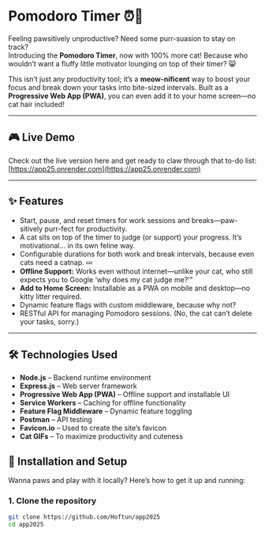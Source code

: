 # Pomodoro Timer ⏰🐾 

Feeling pawsitively unproductive? Need some purr-suasion to stay on track?  
Introducing the **Pomodoro Timer**, now with 100% more cat! Because who wouldn’t want a fluffy little motivator lounging on top of their timer? 😸

This isn’t just any productivity tool; it’s a **meow-nificent** way to boost your focus and break down your tasks into bite-sized intervals. Built as a **Progressive Web App (PWA)**, you can even add it to your home screen—no cat hair included!

---

## 🎮 Live Demo
Check out the live version here and get ready to claw through that to-do list:  
[https://app25.onrender.com](https://app25.onrender.com)

---

## ✨ Features
- Start, pause, and reset timers for work sessions and breaks—paw-sitively purr-fect for productivity.
- A cat sits on top of the timer to judge (or support) your progress. It’s motivational... in its own feline way.
- Configurable durations for both work and break intervals, because even cats need a catnap. 💤
- **Offline Support:** Works even without internet—unlike your cat, who still expects you to Google ‘why does my cat judge me?’"
- **Add to Home Screen:** Installable as a PWA on mobile and desktop—no kitty litter required.
- Dynamic feature flags with custom middleware, because why not?
- RESTful API for managing Pomodoro sessions. (No, the cat can’t delete your tasks, sorry.)

---

## 🛠️ Technologies Used
- **Node.js** – Backend runtime environment
- **Express.js** – Web server framework
- **Progressive Web App (PWA)** – Offline support and installable UI
- **Service Workers** – Caching for offline functionality
- **Feature Flag Middleware** – Dynamic feature toggling
- **Postman** – API testing
- **Favicon.io** – Used to create the site’s favicon
- **Cat GIFs** – To maximize productivity and cuteness

## 🚀 Installation and Setup
Wanna paws and play with it locally? Here’s how to get it up and running:

### 1. Clone the repository
```bash
git clone https://github.com/Hoftun/app2025
cd app2025



